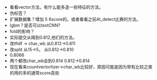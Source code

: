 * 看看vector方法，有什么能多造一些特征的方法。
* 伪标签？
* 扩展数据集？增加 5 6score的。或者看看之前AI_detect比赛的方法。
* lgbm？是否可以textCNN?
* fold的影响？
* 实际提交从降到0.812,他们的方法。
* 改tfidf -> char_wb 从0.812->0.811
* 改split 从15->5， 从0.812->0.810
* 0.8066
* 两个都改char_wb会到0.814 0.812->0.814
* 现在看来countvectorlizer->char_wb比较好，原因可能是因为带有比较之类的用的多的通常score高些

